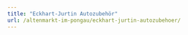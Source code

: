 ```yaml
---
title: "Eckhart-Jurtin Autozubehör"
url: /altenmarkt-im-pongau/eckhart-jurtin-autozubehoer/
---
```

